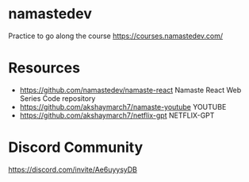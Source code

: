 # namastedev

Practice to go along the course https://courses.namastedev.com/

# Resources

- https://github.com/namastedev/namaste-react Namaste React Web Series Code repository
- https://github.com/akshaymarch7/namaste-youtube YOUTUBE
- https://github.com/akshaymarch7/netflix-gpt NETFLIX-GPT

# Discord Community

https://discord.com/invite/Ae6uyysyDB
